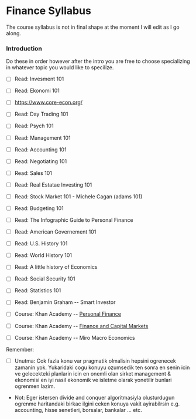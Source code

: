 # Finance Syllabus

The course syllabus is not in final shape at the moment I will edit as I go along.

### Introduction

Do these in order however after the intro you are free to choose specializing in whatever topic you would like to specilize.

- [ ] Read: Invesment 101 
- [ ] Read: Ekonomi 101 
- [ ] https://www.core-econ.org/
- [ ] Read: Day Trading 101 
- [ ] Read: Psych 101 
- [ ] Read: Management 101 
- [ ] Read: Accounting 101 
- [ ] Read: Negotiating 101 
- [ ] Read: Sales 101
- [ ] Read: Real Estatae Investing 101 
- [ ] Read: Stock Market 101 - Michele Cagan (adams 101)
- [ ] Read: Budgeting 101 
- [ ] Read: The Infographic Guide to Personal Finance 
- [ ] Read: American Governement 101
- [ ] Read: U.S. History 101
- [ ] Read: World History 101
- [ ] Read: A little history of Economics
- [ ] Read: Social Security 101
- [ ] Read: Statistics 101 
- [ ] Read: Benjamin Graham -- Smart Investor
- [ ] Course: Khan Academy -- [Personal Finance](https://www.khanacademy.org/college-careers-more/personal-finance)
- [ ] Course: Khan Academy -- [Finance and Capital Markets](https://www.khanacademy.org/economics-finance-domain/core-finance)
- [ ] Course: Khan Academy -- Miro Macro Economics


Remember:

- [ ] Unutma: Cok fazla konu var pragmatik olmalisin hepsini ogrenecek zamanin yok. Yukaridaki cogu konuyu ozumsedik ten sonra en senin icin ve gelecekteki planlarin icin en onemli olan sirket management & ekonomisi en iyi nasil ekonomik ve isletme olarak yonetilir bunlari ogrenmen lazim.

- Not: Eger istersen divide and conquer algoritmasiyla olusturdugun ogrenme haritandaki birkac ilgini ceken konuya vakit ayirabilrsin e.g. accounting, hisse senetleri, borsalar, bankalar ... etc.
